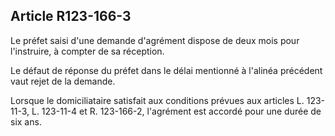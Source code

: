 Article R123-166-3
----
Le préfet saisi d'une demande d'agrément dispose de deux mois pour l'instruire,
à compter de sa réception.

Le défaut de réponse du préfet dans le délai mentionné à l'alinéa précédent vaut
rejet de la demande.

Lorsque le domiciliataire satisfait aux conditions prévues aux articles L.
123-11-3, L. 123-11-4 et R. 123-166-2, l'agrément est accordé pour une durée de
six ans.
